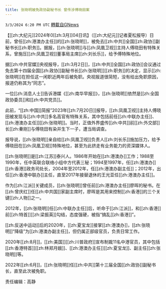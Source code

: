 ```yaml
---
title: 张晓明被免政协副秘书长 曾传涉傅晓田案
---
```

`3/3/2024 6:20 PM UTC` [轉載自GNews](https://gnews.org/articles/2361453)

【[[zh:大纪元]]2024年0[[zh:3月]]04日讯】（[[zh:大纪元]]记者夏松报导）日前，曾任[[zh:港澳办主任]]的[[zh:张晓明]]，被免去[[zh:中共]]全国[[zh:政协]]副秘书长[[zh:职务]]。据报，[[zh:张晓明]]与[[zh:凤凰卫视]]主持人傅晓田有特殊关系，曾施压[[zh:凤凰卫视]]董事局主席[[zh:刘长乐]]，给予傅特殊地位。

据[[zh:中共官媒]]央视报导，[[zh:3月2日]]，[[zh:中共]]全国[[zh:政协]]会议通过免去第十四届全国[[zh:政协]]副秘书长[[zh:张晓明]][[zh:职务]]的决定，显示[[zh:张晓明]]在担任这一闲职近两年后被免职。央视报道很简短，没有给出免职原因，报道仍称其为“同志”。

一位[[zh:消息人士]]告诉港媒《[[zh:南华早报]]》，[[zh:张晓明]]依然是[[zh:全国政协委员]]和[[zh:中共党员]]。

此前，“[[zh:中国]]简报”2023年[[zh:7月20日]]报导，[[zh:凤凰卫视]]主持人傅晓田被发现与[[zh:中共]]多名高官有特殊关系，其中包括前任[[zh:中联办主任]]、[[zh:港澳办主任]][[zh:张晓明]]。当时，正值外界盛传[[zh:中共]]前[[zh:外交部]]长[[zh:秦刚]]与傅晓田有染并生下一子，遭当局调查。

报导说，[[zh:张晓明]]亲自给[[zh:凤凰卫视]]负责人[[zh:刘长乐]]施加压力，给予傅晓田在[[zh:凤凰卫视]]特殊地位，甚至为此挤走有业务能力的资深媒体人。

[[zh:张晓明]]是[[zh:江苏]]泰兴人。1986年开始在[[zh:港澳办]]工作；1988至1990年，任中英联合联络小组中方代表三秘；1994至1997年，任[[zh:港澳办]][[zh:香港]]政务司处长，2004年至2012年，任[[zh:港澳办副主任]]；2012年，出任[[zh:香港中联办]]主任，直至2017年接替退休的王光亚任[[zh:港澳办主任]]。

作为[[zh:江派]]关键成员，[[zh:张晓明]]曾任前[[zh:港澳办主任]]廖晖的秘书。在[[zh:曾庆红]]任[[zh:中共国]]家副主席时，廖晖是其用来控制[[zh:香港]]的三个关键[[zh:人物]]之一。

2012年，[[zh:张晓明]]任[[zh:中联办主任]]后，听命于[[zh:江派]]，和[[zh:香港]]前[[zh:特首]][[zh:梁振英]]勾结，态度强硬，被指“搞乱[[zh:香港]]”。

[[zh:反送中运动]]后的2020年，[[zh:夏宝龙]]接掌[[zh:港澳办]]，[[zh:张晓明]]“降级”为[[zh:港澳办副主任]]，但仍属正部级官员，负责日常工作。

2020年[[zh:8月]]，[[zh:美国]][[zh:川普政府]]宣布制裁11名中港官员，其中包括[[zh:香港特首]][[zh:林郑月娥]]、[[zh:港澳办主任]][[zh:夏宝龙]]、副主任[[zh:张晓明]]等。

2022年[[zh:6月]]，[[zh:张晓明]]任[[zh:中共]]第十三届全国[[zh:政协]]副秘书长，直至此次被免职。

责任编辑：高静
